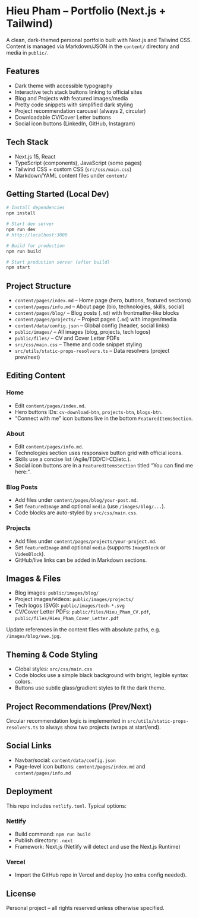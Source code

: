 # Hieu Pham – Portfolio (Next.js + Tailwind)

A clean, dark-themed personal portfolio built with Next.js and Tailwind CSS. Content is managed via Markdown/JSON in the `content/` directory and media in `public/`.

## Features

- Dark theme with accessible typography
- Interactive tech stack buttons linking to official sites
- Blog and Projects with featured images/media
- Pretty code snippets with simplified dark styling
- Project recommendation carousel (always 2, circular)
- Downloadable CV/Cover Letter buttons
- Social icon buttons (LinkedIn, GitHub, Instagram)

## Tech Stack

- Next.js 15, React
- TypeScript (components), JavaScript (some pages)
- Tailwind CSS + custom CSS (`src/css/main.css`)
- Markdown/YAML content files under `content/`

## Getting Started (Local Dev)

```bash
# Install dependencies
npm install

# Start dev server
npm run dev
# http://localhost:3000

# Build for production
npm run build

# Start production server (after build)
npm start
```

## Project Structure

- `content/pages/index.md` – Home page (hero, buttons, featured sections)
- `content/pages/info.md` – About page (bio, technologies, skills, social)
- `content/pages/blog/` – Blog posts (`.md`) with frontmatter-like blocks
- `content/pages/projects/` – Project pages (`.md`) with images/media
- `content/data/config.json` – Global config (header, social links)
- `public/images/` – All images (blog, projects, tech logos)
- `public/files/` – CV and Cover Letter PDFs
- `src/css/main.css` – Theme and code snippet styling
- `src/utils/static-props-resolvers.ts` – Data resolvers (project prev/next)

## Editing Content

### Home
- Edit `content/pages/index.md`.
- Hero buttons IDs: `cv-download-btn`, `projects-btn`, `blogs-btn`.
- “Connect with me” icon buttons live in the bottom `FeaturedItemsSection`.

### About
- Edit `content/pages/info.md`.
- Technologies section uses responsive button grid with official icons.
- Skills use a concise list (Agile/TDD/CI-CD/etc.).
- Social icon buttons are in a `FeaturedItemsSection` titled “You can find me here:”.

### Blog Posts
- Add files under `content/pages/blog/your-post.md`.
- Set `featuredImage` and optional `media` (use `/images/blog/...`).
- Code blocks are auto-styled by `src/css/main.css`.

### Projects
- Add files under `content/pages/projects/your-project.md`.
- Set `featuredImage` and optional `media` (supports `ImageBlock` or `VideoBlock`).
- GitHub/live links can be added in Markdown sections.

## Images & Files

- Blog images: `public/images/blog/`
- Project images/videos: `public/images/projects/`
- Tech logos (SVG): `public/images/tech-*.svg`
- CV/Cover Letter PDFs: `public/files/Hieu_Pham_CV.pdf`, `public/files/Hieu_Pham_Cover_Letter.pdf`

Update references in the content files with absolute paths, e.g. `/images/blog/swe.jpg`.

## Theming & Code Styling

- Global styles: `src/css/main.css`
- Code blocks use a simple black background with bright, legible syntax colors.
- Buttons use subtle glass/gradient styles to fit the dark theme.

## Project Recommendations (Prev/Next)

Circular recommendation logic is implemented in `src/utils/static-props-resolvers.ts` to always show two projects (wraps at start/end).

## Social Links

- Navbar/social: `content/data/config.json`
- Page-level icon buttons: `content/pages/index.md` and `content/pages/info.md`

## Deployment

This repo includes `netlify.toml`. Typical options:

### Netlify
- Build command: `npm run build`
- Publish directory: `.next`
- Framework: Next.js (Netlify will detect and use the Next.js Runtime)

### Vercel
- Import the GitHub repo in Vercel and deploy (no extra config needed).

## License

Personal project – all rights reserved unless otherwise specified.
